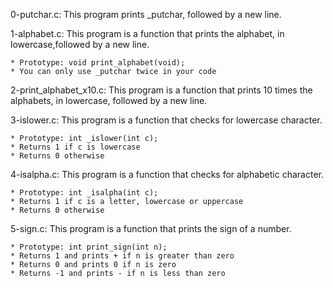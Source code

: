 0-putchar.c: This program prints _putchar, followed by a new line.

1-alphabet.c: This program is a function that prints the alphabet, in lowercase,followed by a new line.

	* Prototype: void print_alphabet(void);
	* You can only use _putchar twice in your code

2-print_alphabet_x10.c: This program is a function that prints 10 times the alphabets, in lowercase, followed by a new line.

3-islower.c: This program is a function that checks for lowercase character.

	* Prototype: int _islower(int c);
	* Returns 1 if c is lowercase
	* Returns 0 otherwise

4-isalpha.c: This program is a function that checks for alphabetic character.

	* Prototype: int _isalpha(int c);
	* Returns 1 if c is a letter, lowercase or uppercase
	* Returns 0 otherwise

5-sign.c: This program is a function that prints the sign of a number.

	* Prototype: int print_sign(int n);
	* Returns 1 and prints + if n is greater than zero
	* Returns 0 and prints 0 if n is zero
	* Returns -1 and prints - if n is less than zero

